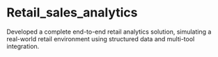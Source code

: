 # Retail_sales_analytics
Developed a complete end-to-end retail analytics solution, simulating a real-world retail environment using structured data and multi-tool integration.

